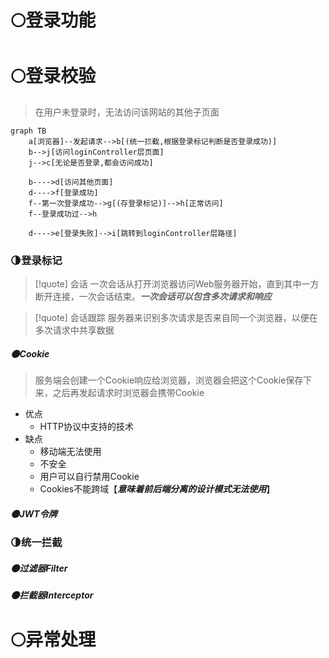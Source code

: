 # 🌕登录功能


# 🌕登录校验
>在用户未登录时，无法访问该网站的其他子页面

```mermaid
graph TB
	a[浏览器]--发起请求-->b[(统一拦截,根据登录标记判断是否登录成功)]
	b-->j[访问loginController层页面]
	j-->c[无论是否登录,都会访问成功]
	
	b---->d[访问其他页面]
	d---->f[登录成功]
	f--第一次登录成功-->g[(存登录标记)]-->h[正常访问]
	f--登录成功过-->h

	d---->e[登录失败]-->i[跳转到loginController层路径]
```
### 🌗登录标记
>[!quote] 会话
>一次会话从打开浏览器访问Web服务器开始，直到其中一方断开连接，一次会话结束。***一次会话可以包含多次请求和响应***

>[!quote] 会话跟踪
>服务器来识别多次请求是否来自同一个浏览器，以便在多次请求中共享数据
##### 🌑Cookie
>服务端会创建一个Cookie响应给浏览器，浏览器会把这个Cookie保存下来，之后再发起请求时浏览器会携带Cookie

- 优点
	- HTTP协议中支持的技术
- 缺点
	- 移动端无法使用
	- 不安全
	- 用户可以自行禁用Cookie
	- Cookies不能跨域【***意味着前后端分离的设计模式无法使用***】
##### 🌑JWT令牌

### 🌗统一拦截

##### 🌑过滤器Filter



##### 🌑拦截器Interceptor







# 🌕异常处理


